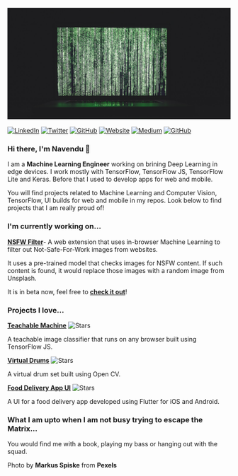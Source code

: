 ![banner](./banner.jpg)

[![LinkedIn](https://img.shields.io/badge/LinkedIn-navendup-blue?style=flat-square&logo=linkedin)](https://www.linkedin.com/in/navendup/)
[![Twitter](https://img.shields.io/twitter/follow/navendu_23?style=flat-square&logo=twitter)](https://twitter.com/navendu_23)
[![GitHub](https://img.shields.io/badge/GitHub-navendu--pottekkat-lightgrey?style=flat-square&logo=github)](https://www.github.com/navendu-pottekkat/)
[![Website](https://img.shields.io/badge/Website-navendu.me-red?style=flat-square)](https://navendu.me)
[![Medium](https://img.shields.io/badge/Medium-navendupottekkat-green?style=flat-square&logo=medium)](https://medium.com/@navendupottekkat)
[![GitHub](https://img.shields.io/badge/Current-nsfw--filter-lightgrey?style=flat-square&logo=github)](https://www.github.com/navendu-pottekkat/)

### Hi there, I'm Navendu 👋

I am a **Machine Learning Engineer** working on brining Deep Learning in edge devices. I work mostly with TensorFlow, TensorFlow JS, TensorFlow Lite and Keras. Before that I used to develop apps for web and mobile.

You will find projects related to Machine Learning and Computer Vision, TensorFlow, UI builds for web and mobile in my repos. Look below to find projects that I am really proud of!

### I'm currently working on...

[**NSFW Filter**](https://github.com/navendu-pottekkat/nsfw-filter)- A web extension that uses in-browser Machine Learning to filter out Not-Safe-For-Work images from websites. 

It uses a pre-trained model that checks images for NSFW content. If such content is found, it would replace those images with a random image from Unsplash.

It is in beta now, feel free to [**check it out**](https://github.com/navendu-pottekkat/nsfw-filter)!

### Projects I love...

[**Teachable Machine**](https://github.com/navendu-pottekkat/teachable-machine) ![Stars](https://img.shields.io/github/stars/navendu-pottekkat/teachable-machine?style=flat-square)

A teachable image classifier that runs on any browser built using TensorFlow JS.

[**Virtual Drums**](https://github.com/navendu-pottekkat/virtual-drums) ![Stars](https://img.shields.io/github/stars/navendu-pottekkat/virtual-drums?style=flat-square)

A virtual drum set built using Open CV.

[**Food Delivery App UI**](https://github.com/navendu-pottekkat/food-delivery-app-ui) ![Stars](https://img.shields.io/github/stars/navendu-pottekkat/food-delivery-app-ui?style=flat-square)

A UI for a food delivery app developed using Flutter for iOS and Android.

### What I am upto when I am not busy trying to escape the Matrix...

You would find me with a book, playing my bass or hanging out with the squad.


Photo by **Markus Spiske** from **Pexels**
